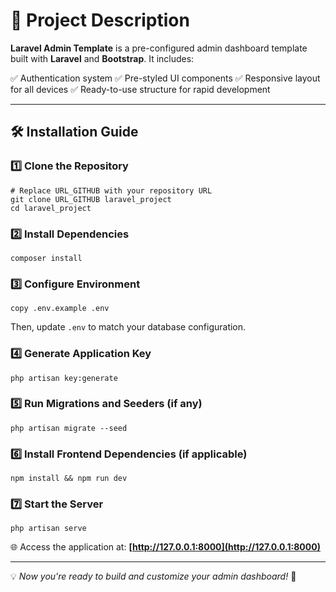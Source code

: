 # 🚀 Project Description
**Laravel Admin Template** is a pre-configured admin dashboard template built with **Laravel** and **Bootstrap**. It includes:

✅ Authentication system
✅ Pre-styled UI components
✅ Responsive layout for all devices
✅ Ready-to-use structure for rapid development

---

## 🛠️ Installation Guide

### 1️⃣ Clone the Repository
```
# Replace URL_GITHUB with your repository URL
git clone URL_GITHUB laravel_project
cd laravel_project
```

### 2️⃣ Install Dependencies
```
composer install
```

### 3️⃣ Configure Environment
```
copy .env.example .env
```
Then, update `.env` to match your database configuration.

### 4️⃣ Generate Application Key
```
php artisan key:generate
```

### 5️⃣ Run Migrations and Seeders (if any)
```
php artisan migrate --seed
```

### 6️⃣ Install Frontend Dependencies (if applicable)
```
npm install && npm run dev
```

### 7️⃣ Start the Server
```
php artisan serve
```
🌐 Access the application at: **[http://127.0.0.1:8000](http://127.0.0.1:8000)**

---
💡 *Now you're ready to build and customize your admin dashboard!* 🚀
